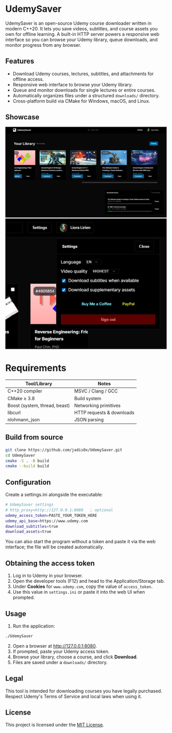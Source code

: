 # UdemySaver
UdemySaver is an open-source Udemy course downloader written in modern C++20. It lets you save videos, subtitles, and course assets you own for offline learning. 
A built-in HTTP server powers a responsive web interface so you can browse your Udemy library, queue downloads, and monitor progress from any browser.

## Features
- Download Udemy courses, lectures, subtitles, and attachments for offline access.
- Responsive web interface to browse your Udemy library.
- Queue and monitor downloads for single lectures or entire courses.
- Automatically organizes files under a structured `downloads/` directory.
- Cross-platform build via CMake for Windows, macOS, and Linux.

## Showcase
![Course library view](app_showcase/App_Screenshot_2.png)
![App Settings](app_showcase/App_Screenshot_1.png)

# Requirements
| Tool/Library           | Notes                     |
| ---------------------- | ------------------------- |
| C++20 compiler         | MSVC / Clang / GCC        |
| CMake ≥ 3.8            | Build system              |
| Boost (system, thread, beast) | Networking primitives     |
| libcurl                | HTTP requests & downloads |
| nlohmann\_json         | JSON parsing              |

## Build from source

```bash
git clone https://github.com/jadis0x/UdemySaver.git
cd UdemySaver
cmake -S . -B build
cmake --build build
```

## Configuration
Create a settings.ini alongside the executable:
```bash
# UdemySaver settings
# http_proxy=http://127.0.0.1:8080   ; optional
udemy_access_token=PASTE_YOUR_TOKEN_HERE
udemy_api_base=https://www.udemy.com
download_subtitles=true
download_assets=true   
```
You can also start the program without a token and paste it via the web interface; the file will be created automatically.

## Obtaining the access token

1. Log in to Udemy in your browser.
2. Open the developer tools (F12) and head to the Application/Storage tab.
3. Under **Cookies** for `www.udemy.com`, copy the value of `access_token`.
4. Use this value in `settings.ini` or paste it into the web UI when prompted.

## Usage

1. Run the application:

```bash
./UdemySaver
```

2. Open a browser at <http://127.0.0.1:8080>.
3. If prompted, paste your Udemy access token.
4. Browse your library, choose a course, and click **Download**.
5. Files are saved under a `downloads/` directory.

## Legal
This tool is intended for downloading courses you have legally purchased.
Respect Udemy's Terms of Service and local laws when using it.

## License
This project is licensed under the [MIT License](LICENSE).
